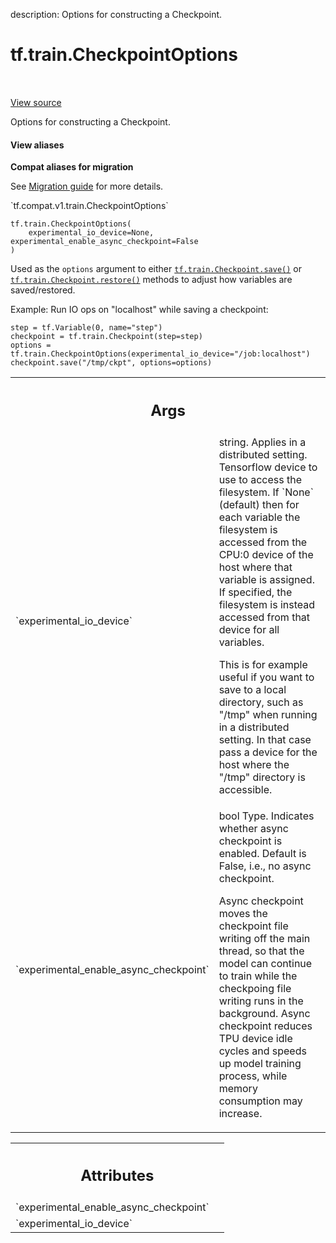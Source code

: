 description: Options for constructing a Checkpoint.

<div itemscope itemtype="http://developers.google.com/ReferenceObject">
<meta itemprop="name" content="tf.train.CheckpointOptions" />
<meta itemprop="path" content="Stable" />
<meta itemprop="property" content="__init__"/>
</div>

# tf.train.CheckpointOptions

<!-- Insert buttons and diff -->

<table class="tfo-notebook-buttons tfo-api nocontent" align="left">

</table>

<a target="_blank" class="external" href="/code/stable/tensorflow/python/training/saving/checkpoint_options.py">View source</a>



Options for constructing a Checkpoint.

<section class="expandable">
  <h4 class="showalways">View aliases</h4>
  <p>
<b>Compat aliases for migration</b>
<p>See
<a href="https://www.tensorflow.org/guide/migrate">Migration guide</a> for
more details.</p>
<p>`tf.compat.v1.train.CheckpointOptions`</p>
</p>
</section>

<pre class="devsite-click-to-copy prettyprint lang-py tfo-signature-link">
<code>tf.train.CheckpointOptions(
    experimental_io_device=None, experimental_enable_async_checkpoint=False
)
</code></pre>



<!-- Placeholder for "Used in" -->

Used as the `options` argument to either <a href="../../tf/train/Checkpoint.md#save"><code>tf.train.Checkpoint.save()</code></a> or
<a href="../../tf/train/Checkpoint.md#restore"><code>tf.train.Checkpoint.restore()</code></a> methods to adjust how variables are
saved/restored.

Example: Run IO ops on "localhost" while saving a checkpoint:

```
step = tf.Variable(0, name="step")
checkpoint = tf.train.Checkpoint(step=step)
options = tf.train.CheckpointOptions(experimental_io_device="/job:localhost")
checkpoint.save("/tmp/ckpt", options=options)
```

<!-- Tabular view -->
 <table class="responsive fixed orange">
<colgroup><col width="214px"><col></colgroup>
<tr><th colspan="2"><h2 class="add-link">Args</h2></th></tr>

<tr>
<td>
`experimental_io_device`
</td>
<td>
string. Applies in a distributed setting.
Tensorflow device to use to access the filesystem. If `None` (default)
then for each variable the filesystem is accessed from the CPU:0 device
of the host where that variable is assigned. If specified, the
filesystem is instead accessed from that device for all variables.

This is for example useful if you want to save to a local directory,
such as "/tmp" when running in a distributed setting. In that case pass
a device for the host where the "/tmp" directory is accessible.
</td>
</tr><tr>
<td>
`experimental_enable_async_checkpoint`
</td>
<td>
bool Type. Indicates whether async
checkpoint is enabled. Default is False, i.e., no async checkpoint.

Async checkpoint moves the checkpoint file writing off the main thread,
so that the model can continue to train while the checkpoing file
writing runs in the background. Async checkpoint reduces TPU device idle
cycles and speeds up model training process, while memory consumption
may increase.
</td>
</tr>
</table>





<!-- Tabular view -->
 <table class="responsive fixed orange">
<colgroup><col width="214px"><col></colgroup>
<tr><th colspan="2"><h2 class="add-link">Attributes</h2></th></tr>

<tr>
<td>
`experimental_enable_async_checkpoint`
</td>
<td>

</td>
</tr><tr>
<td>
`experimental_io_device`
</td>
<td>

</td>
</tr>
</table>



